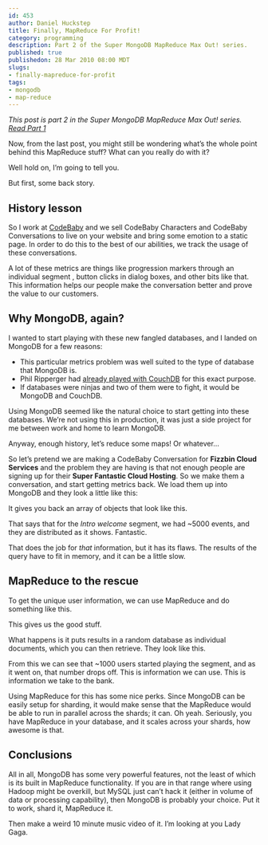 ```yaml
--- 
id: 453
author: Daniel Huckstep
title: Finally, MapReduce For Profit!
category: programming
description: Part 2 of the Super MongoDB MapReduce Max Out! series.
published: true
publishedon: 28 Mar 2010 08:00 MDT
slugs: 
- finally-mapreduce-for-profit
tags: 
- mongodb
- map-reduce
---
```

*This post is part 2 in the Super MongoDB MapReduce Max Out! series.
[Read Part 1](/2010/03/22/super-mongodb-mapreduce-max-out)*

Now, from the last post, you might still be wondering what’s the whole
point behind this MapReduce stuff? What can you really do with it?

Well hold on, I’m going to tell you.

But first, some back story.

## History lesson

So I work at [CodeBaby](http://www.codebaby.com/) and we sell CodeBaby
Characters and CodeBaby Conversations to live on your website and bring
some emotion to a static page. In order to do this to the best of our
abilities, we track the usage of these conversations.

A lot of these metrics are things like progression markers through an
individual segment , button clicks in dialog boxes, and other bits like
that. This information helps our people make the conversation better and
prove the value to our customers.

## Why MongoDB, again?

I wanted to start playing with these new fangled databases, and I landed
on MongoDB for a few reasons:

* This particular metrics problem was well suited to the type of
database that MongoDB is.
* Phil Ripperger had [already played with
CouchDB](http://www.pdatasolutions.com/blog/archive/2009/09/three_weeks_with_couchdb.html)
for this exact purpose.
* If databases were ninjas and two of them were to fight, it would be
MongoDB and CouchDB.

Using MongoDB seemed like the natural choice to start getting into these
databases. We’re not using this in production, it was just a side
project for me between work and home to learn MongoDB.

Anyway, enough history, let’s reduce some maps! Or whatever…

So let’s pretend we are making a CodeBaby Conversation for **Fizzbin
Cloud Services** and the problem they are having is that not enough
people are signing up for their **Super Fantastic Cloud Hosting**. So we
make them a conversation, and start getting metrics back. We load them
up into MongoDB and they look a little like this:

<script type="text/javascript"
src="http://gist.github.com/346635.js?file=schema-example.js"\>\</script\>

This is an example of a segment progress metric. It says that the user
with the specific uid watched the segment named*Intro welcome\_ to 75%.
There are also events for the 0% (initially start playing) and 25 and 50
percent markers. The *time* field is the time the event came in as per
the server clock.

There’s actually a bit more information, but that’s all that’s relevant
for this article.

## Segment retention

Something that’s quite relevant is *segment retention*. This tells us if
people are actually watching the segments. If everybody only makes it to
50%:

-   Maybe we should be changing something.
-   Maybe they are only making it to 50% because they know what they
    want, there is a dialog box on the screen and have already clicked
    away.

Regardless, we want to see how many unique users hit each stage (0, 25,
50, 75, and 100 percent) of a segment. This type of thing is important
in various other places too: are people paying attention to our shit?

## MongoDB’s *group* command

Using the group functionality of MongoDB, we can count **all events**,
but not unique users. This means that if every user watches each segment
twice, these numbers will be twice as high as the numbers we actually
want. This information is also useful, but for other reasons. It looks a
little like this.

<script type="text/javascript" src="http://gist.github.com/346635.js?file=segment-retention-group.js"></script>

It gives you back an array of objects that look like this.

<script type="text/javascript" src="http://gist.github.com/346635.js?file=group-out.js"></script>

That says that for the *Intro welcome* segment, we had ~5000 events, and they are distributed as it shows. Fantastic.

That does the job for *that* information, but it has its flaws. The results of the query have to fit in memory, and it can be a little slow.

## MapReduce to the rescue

To get the unique user information, we can use MapReduce and do something like this.

<script type="text/javascript" src="http://gist.github.com/346635.js?file=segment-retention.js"></script>

This gives us the good stuff.

What happens is it puts results in a random database as individual documents, which you can then retrieve. They look like this.

<script type="text/javascript" src="http://gist.github.com/346635.js?file=map-reduce-out.js"></script>

From this we can see that ~1000 users started playing the
segment, and as it went on, that number drops off. This is information
we can use. This is information we take to the bank.

Using MapReduce for this has some nice perks. Since MongoDB can be
easily setup for sharding, it would make sense that the MapReduce would
be able to run in parallel across the shards; it can. Oh yeah.
Seriously, you have MapReduce in your database, and it scales across
your shards, how awesome is that.

## Conclusions

All in all, MongoDB has some very powerful features, not the least of
which is its built in MapReduce functionality. If you are in that range
where using Hadoop might be overkill, but MySQL just can’t hack it
(either in volume of data or processing capability), then MongoDB is
probably your choice. Put it to work, shard it, MapReduce it.

Then make a weird 10 minute music video of it. I’m looking at you Lady
Gaga.